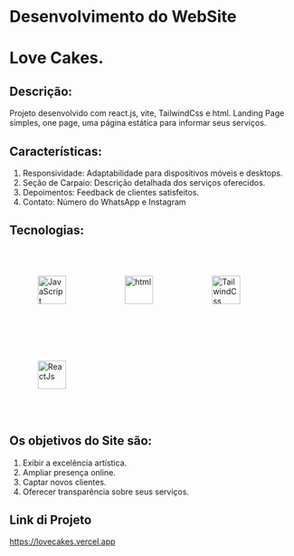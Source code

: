 # Desenvolvimento do WebSite 
# Love Cakes.

## Descrição:

Projeto desenvolvido com react.js, vite, TailwindCss e html. Landing Page simples, one page, uma página estática para informar seus serviços.



## Características:
1. Responsividade: Adaptabilidade para dispositivos móveis e desktops.
2. Seção de Carpaio: Descrição detalhada dos serviços oferecidos.
3. Depoimentos: Feedback de clientes satisfeitos.
4. Contato: Número do WhatsApp e Instagram


## Tecnologias:

<div style="display: inline_block">    
    <img width="50px" style="padding: 50px;" alt="JavaScript" src="https://cdn.jsdelivr.net/gh/devicons/devicon@latest/icons/javascript/javascript-original.svg" />
    <img width="50px" style="padding: 50px;" alt="html" src="https://cdn.jsdelivr.net/gh/devicons/devicon@latest/icons/html5/html5-original.svg" />
    <img width="50px" style="padding: 50px;" alt="TailwindCss" src="https://cdn.jsdelivr.net/gh/devicons/devicon@latest/icons/tailwindcss/tailwindcss-original.svg" />
    <img width="50px" style="padding: 50px;" alt="ReactJs" src="https://cdn.jsdelivr.net/gh/devicons/devicon@latest/icons/react/react-original.svg" />
</div>

## Os objetivos do Site são:

1. Exibir a excelência artística.
2. Ampliar presença online.
3. Captar novos clientes.
4. Oferecer transparência sobre seus serviços.


## Link di Projeto

https://lovecakes.vercel.app

